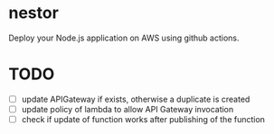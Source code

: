 # nestor
Deploy your Node.js  application on AWS using github actions.

# TODO

- [ ] update APIGateway if exists, otherwise a duplicate is created
- [ ] update policy of lambda to allow API Gateway invocation
- [ ] check if update of function works after publishing of the function
